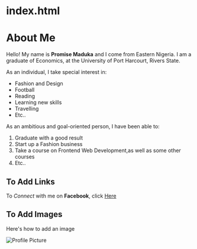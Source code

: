 # index.html
<!DOCTYPE html>
<html>

<head>
  <meta charset="UTF-8">
  <meta name="viewport" content="width=device-width, initial-scale=1">
  <link rel="stylesheet" type="text/css" href="style.css">
  <title>My Webpage</title>
</head>
 <h1>About Me</h1>
<p>Hello! My name is <b>Promise Maduka</b> and I come from Eastern Nigeria. I am a graduate of Economics, at the University of Port Harcourt, Rivers State.</p>
<p>As an individual, I take special interest in:
<ul>
  <li>Fashion and Design</li>
  <li>Football</li>
  <li>Reading</li>
  <li>Learning new skills</li>
  <li>Travelling</li>
  <li>Etc..</li>
</ul></p>
<p>As an ambitious and goal-oriented person, I have been able to:
<ol>
  <li>Graduate with a good result</li>
  <li>Start up a Fashion business</li>
  <li>Take a course on Frontend Web Development,as well as some other courses</li>
  <li>Etc..</li>
</ol>
</p>


<h2>To Add Links</h2>
<p>To <em>Connect</em> with me on <strong>Facebook</strong>, click
<a
  href="https://www.facebook.com/promise.maduka.7">Here</a></p>
  
  <h2>To Add Images</h2>
  <p>Here's how to add an image</p>
  <img src="https://drive.google.com/file/d/18GFUhCv0n-TI1tJTpwOHKEaOJvPZBNtZ/view?usp=drivesdk.jpg"
  alt="Profile Picture"> 
<body>
</body>

</html>
